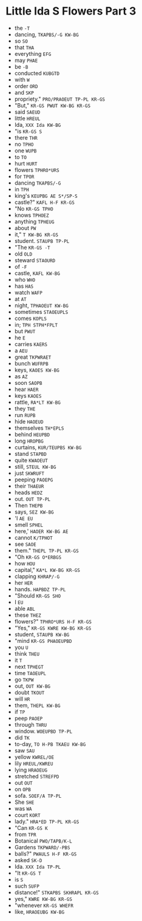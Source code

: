 # Little Ida S Flowers Part 3

* the `-T`
* dancing, `TKAPBS/-G KW-BG`
* so `SO`
* that `THA`
* everything `EFG`
* may `PHAE`
* be `-B`
* conducted `KUBGTD`
* with `W`
* order `ORD`
* and `SKP`
* propriety." `PRO/PRAOEUT TP-PL KR-GS`
* "But," `KR-GS PWUT KW-BG KR-GS`
* said `SAEUD`
* little `HREUL`
* Ida, `XXX Ida KW-BG`
* "is `KR-GS S`
* there `THR`
* no `TPHO`
* one `WUPB`
* to `TO`
* hurt `HURT`
* flowers `TPHRO*URS`
* for `TPOR`
* dancing `TKAPBS/-G`
* in `TPH`
* king's `KEUPBG AE S*/SP-S`
* castle?" `KAFL H-F KR-GS`
* "No `KR-GS TPHO`
* knows `TPHOEZ`
* anything `TPHEUG`
* about `PW`
* it," `T KW-BG KR-GS`
* student. `STAUPB TP-PL`
* "The `KR-GS -T`
* old `OLD`
* steward `STAOURD`
* of `-F`
* castle, `KAFL KW-BG`
* who `WHO`
* has `HAS`
* watch `WAFP`
* at `AT`
* night, `TPHAOEUT KW-BG`
* sometimes `STAOEUPLS`
* comes `KOPLS`
* in; `TPH STPH*FPLT`
* but `PWUT`
* he `E`
* carries `KAERS`
* a `AEU`
* great `TKPWRAET`
* bunch `WUFRPB`
* keys, `KAOES KW-BG`
* as `AZ`
* soon `SAOPB`
* hear `HAER`
* keys `KAOES`
* rattle, `RA*LT KW-BG`
* they `THE`
* run `RUPB`
* hide `HAOEUD`
* themselves `TH*EPLS`
* behind `HEUPBD`
* long `HROPBG`
* curtains, `KUR/TEUPBS KW-BG`
* stand `STAPBD`
* quite `KWAOEUT`
* still, `STEUL KW-BG`
* just `SKWRUFT`
* peeping `PAOEPG`
* their `THAEUR`
* heads `HEDZ`
* out. `OUT TP-PL`
* Then `THEPB`
* says, `SEZ KW-BG`
* 'I `AE EU`
* smell `SPHEL`
* here,' `HAOER KW-BG AE`
* cannot `K/TPHOT`
* see `SAOE`
* them." `THEPL TP-PL KR-GS`
* "Oh `KR-GS O*ERBGS`
* how `HOU`
* capital," `KA*L KW-BG KR-GS`
* clapping `KHRAP/-G`
* her `HER`
* hands. `HAPBDZ TP-PL`
* "Should `KR-GS SHO`
* I `EU`
* able `ABL`
* these `THEZ`
* flowers?" `TPHRO*URS H-F KR-GS`
* "Yes," `KR-GS KWRE KW-BG KR-GS`
* student, `STAUPB KW-BG`
* "mind `KR-GS PHAOEUPBD`
* you `U`
* think `THEU`
* it `T`
* next `TPHEGT`
* time `TAOEUPL`
* go `TKPW`
* out, `OUT KW-BG`
* doubt `TKOUT`
* will `HR`
* them, `THEPL KW-BG`
* if `TP`
* peep `PAOEP`
* through `THRU`
* window. `WOEUPBD TP-PL`
* did `TK`
* to-day, `TO H-PB TKAEU KW-BG`
* saw `SAU`
* yellow `KWREL/OE`
* lily `HREUL/KWREU`
* lying `HRAOEUG`
* stretched `STREFPD`
* out `OUT`
* on `OPB`
* sofa. `SOEF/A TP-PL`
* She `SHE`
* was `WA`
* court `KORT`
* lady." `HRA*ED TP-PL KR-GS`
* "Can `KR-GS K`
* from `TPR`
* Botanical `PWO/TAPB/K-L`
* Gardens `TKPWARD/-PBS`
* balls?" `PWAULS H-F KR-GS`
* asked `SK-D`
* Ida. `XXX Ida TP-PL`
* "It `KR-GS T`
* is `S`
* such `SUFP`
* distance!" `STKAPBS SKHRAPL KR-GS`
* yes," `KWRE KW-BG KR-GS`
* "whenever `KR-GS WHEFR`
* like, `HRAOEUBG KW-BG`
